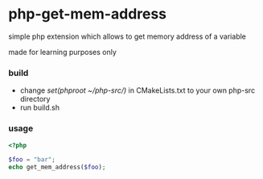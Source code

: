 # php-get-mem-address

simple php extension which allows to get memory address of a variable

made for learning purposes only

### build
* change *set(phproot ~/php-src/)* in CMakeLists.txt to your own php-src directory
* run build.sh

### usage
```php
<?php

$foo = "bar";
echo get_mem_address($foo); 
```
